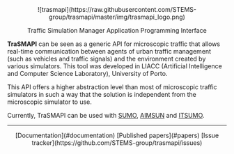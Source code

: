 <center>
![trasmapi](https://raw.githubusercontent.com/STEMS-group/trasmapi/master/img/trasmapi_logo.png)

Traffic Simulation Manager Application Programming Interface
</center>


**TraSMAPI** can be seen as a generic API for microscopic traffic that allows real-time communication between agents of urban traffic management (such as vehicles and traffic signals) and the environment created by various simulators. This tool was developed in LIACC (Artificial Intelligence and Computer Science Laboratory), University of Porto.

This API offers a higher abstraction level than most of microscopic traffic simulators in such a way that the solution is independent from the microscopic simulator to use.

Currently, TraSMAPI can be used with [SUMO](https://github.com/STEMS-group/trasmapi-sumo), [AIMSUN](https://github.com/STEMS-group/trasmapi-aimsun) and [ITSUMO](https://github.com/STEMS-group/trasmapi-itsumo).

---


<center>
[Documentation](#documentation)
[Published papers](#papers)
[Issue tracker](https://github.com/STEMS-group/trasmapi/issues)
</center>
